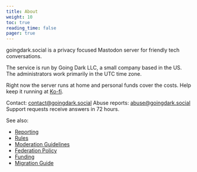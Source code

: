 ```yaml
---
title: About
weight: 10
toc: true
reading_time: false
pager: true
---
```


goingdark.social is a privacy focused Mastodon server for friendly tech conversations.


The service is run by Going Dark LLC, a small company based in the US. The administrators work primarily in the UTC time zone.

Right now the server runs at home and personal funds cover the costs. Help keep it running at [Ko-fi](https://ko-fi.com/goingdark).

Contact: contact@goingdark.social
Abuse reports: abuse@goingdark.social  
Support requests receive answers in 72 hours.

See also:

- [Reporting](/docs/user/reporting/)
- [Rules](/docs/policies/rules/)
- [Moderation Guidelines](/docs/policies/moderation-guidelines/)
- [Federation Policy](/docs/policies/federation-policy/)
- [Funding](/docs/overview/funding/)
- [Migration Guide](/docs/user/migration/)

